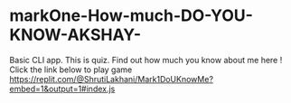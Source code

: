 # markOne-How-much-DO-YOU-KNOW-AKSHAY-
Basic CLI app. This is quiz. Find out how much you know about me here !
Click the link below to play game 
https://replit.com/@ShrutiLakhani/Mark1DoUKnowMe?embed=1&output=1#index.js
